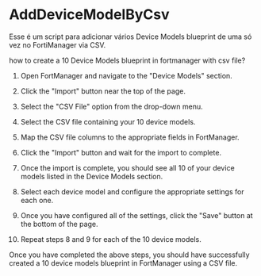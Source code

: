 # AddDeviceModelByCsv
Esse é um script para adicionar vários Device Models blueprint de uma só vez no FortiManager via CSV.


how to create a 10 Device Models blueprint in fortmanager with csv file?

1. Open FortManager and navigate to the "Device Models" section.

2. Click the "Import" button near the top of the page.

3. Select the "CSV File" option from the drop-down menu.

4. Select the CSV file containing your 10 device models.

5. Map the CSV file columns to the appropriate fields in FortManager.

6. Click the "Import" button and wait for the import to complete.

7. Once the import is complete, you should see all 10 of your device models listed in the Device Models section.

8. Select each device model and configure the appropriate settings for each one.

9. Once you have configured all of the settings, click the "Save" button at the bottom of the page.

10. Repeat steps 8 and 9 for each of the 10 device models.

Once you have completed the above steps, you should have successfully created a 10 device models blueprint in FortManager using a CSV file.

